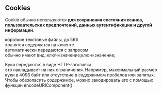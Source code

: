 <h2>Cookies</h2>

Cookie обычно используются **для сохранения состояния сеанса, пользовательских предпочтений, данных аутентификации и другой информации**.  
   
короткие текстовые файлы, до 5Кб  
хранятся содержатся на клиенте  
автоматически передаются с запросом  
обычно имеют вид: ключ=значение;ключ=значение;  

Куки передаются в виде HTTP-заголовка  
это накладывает на них ограничения. Например, максимальный размер куки в 4096 байт или отсутствие в содержимом пробелов или запятых. Чтобы обезопасить содержимое, можно закодировать его с помощью функции encodeURIComponent()


